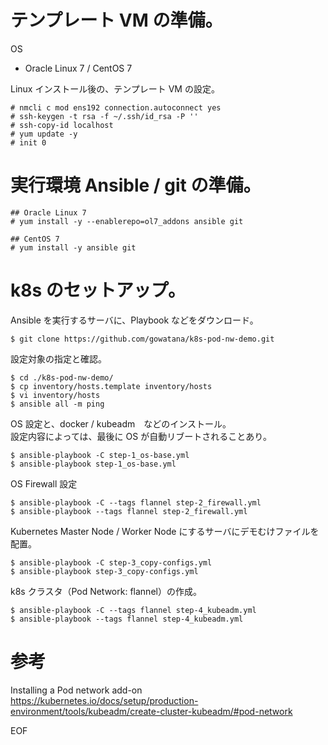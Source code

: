 # テンプレート VM の準備。

OS

* Oracle Linux 7 / CentOS 7

Linux インストール後の、テンプレート VM の設定。

```
# nmcli c mod ens192 connection.autoconnect yes
# ssh-keygen -t rsa -f ~/.ssh/id_rsa -P ''
# ssh-copy-id localhost
# yum update -y
# init 0
```

# 実行環境 Ansible / git の準備。

```
## Oracle Linux 7
# yum install -y --enablerepo=ol7_addons ansible git

## CentOS 7
# yum install -y ansible git
```

# k8s のセットアップ。

Ansible を実行するサーバに、Playbook などをダウンロード。

```
$ git clone https://github.com/gowatana/k8s-pod-nw-demo.git
```

設定対象の指定と確認。

```
$ cd ./k8s-pod-nw-demo/
$ cp inventory/hosts.template inventory/hosts
$ vi inventory/hosts
$ ansible all -m ping
```

OS 設定と、docker / kubeadm　などのインストール。  
設定内容によっては、最後に OS が自動リブートされることあり。

```
$ ansible-playbook -C step-1_os-base.yml
$ ansible-playbook step-1_os-base.yml
```

OS Firewall 設定

```
$ ansible-playbook -C --tags flannel step-2_firewall.yml
$ ansible-playbook --tags flannel step-2_firewall.yml
```

Kubernetes Master Node / Worker Node にするサーバにデモむけファイルを配置。

```
$ ansible-playbook -C step-3_copy-configs.yml
$ ansible-playbook step-3_copy-configs.yml
```

k8s クラスタ（Pod Network: flannel）の作成。

```
$ ansible-playbook -C --tags flannel step-4_kubeadm.yml
$ ansible-playbook --tags flannel step-4_kubeadm.yml
```

# 参考

Installing a Pod network add-on  
https://kubernetes.io/docs/setup/production-environment/tools/kubeadm/create-cluster-kubeadm/#pod-network

EOF

